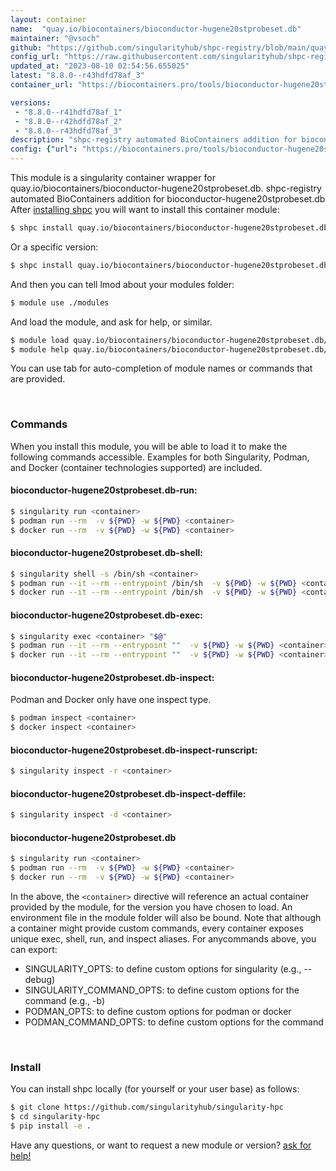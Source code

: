 ```yaml
---
layout: container
name:  "quay.io/biocontainers/bioconductor-hugene20stprobeset.db"
maintainer: "@vsoch"
github: "https://github.com/singularityhub/shpc-registry/blob/main/quay.io/biocontainers/bioconductor-hugene20stprobeset.db/container.yaml"
config_url: "https://raw.githubusercontent.com/singularityhub/shpc-registry/main/quay.io/biocontainers/bioconductor-hugene20stprobeset.db/container.yaml"
updated_at: "2023-08-10 02:54:56.655025"
latest: "8.8.0--r43hdfd78af_3"
container_url: "https://biocontainers.pro/tools/bioconductor-hugene20stprobeset.db"

versions:
 - "8.8.0--r41hdfd78af_1"
 - "8.8.0--r42hdfd78af_2"
 - "8.8.0--r43hdfd78af_3"
description: "shpc-registry automated BioContainers addition for bioconductor-hugene20stprobeset.db"
config: {"url": "https://biocontainers.pro/tools/bioconductor-hugene20stprobeset.db", "maintainer": "@vsoch", "description": "shpc-registry automated BioContainers addition for bioconductor-hugene20stprobeset.db", "latest": {"8.8.0--r43hdfd78af_3": "sha256:fb4d6080763cb2c0faef9efb47165e6edd451da4ef511f1dde3b142ddb6c221d"}, "tags": {"8.8.0--r41hdfd78af_1": "sha256:d055a44d86d8cfa56e99eb1473f3ec228f04e3382fda6fef68a20e424d8e870e", "8.8.0--r42hdfd78af_2": "sha256:53f5442d2d7bf1e39ba8a2047b957455582cbab875eb159e7ee580f3e6698880", "8.8.0--r43hdfd78af_3": "sha256:fb4d6080763cb2c0faef9efb47165e6edd451da4ef511f1dde3b142ddb6c221d"}, "docker": "quay.io/biocontainers/bioconductor-hugene20stprobeset.db"}
---
```


This module is a singularity container wrapper for quay.io/biocontainers/bioconductor-hugene20stprobeset.db.
shpc-registry automated BioContainers addition for bioconductor-hugene20stprobeset.db
After [installing shpc](#install) you will want to install this container module:


```bash
$ shpc install quay.io/biocontainers/bioconductor-hugene20stprobeset.db
```

Or a specific version:

```bash
$ shpc install quay.io/biocontainers/bioconductor-hugene20stprobeset.db:8.8.0--r43hdfd78af_3
```

And then you can tell lmod about your modules folder:

```bash
$ module use ./modules
```

And load the module, and ask for help, or similar.

```bash
$ module load quay.io/biocontainers/bioconductor-hugene20stprobeset.db/8.8.0--r43hdfd78af_3
$ module help quay.io/biocontainers/bioconductor-hugene20stprobeset.db/8.8.0--r43hdfd78af_3
```

You can use tab for auto-completion of module names or commands that are provided.

<br>

### Commands

When you install this module, you will be able to load it to make the following commands accessible.
Examples for both Singularity, Podman, and Docker (container technologies supported) are included.

#### bioconductor-hugene20stprobeset.db-run:

```bash
$ singularity run <container>
$ podman run --rm  -v ${PWD} -w ${PWD} <container>
$ docker run --rm  -v ${PWD} -w ${PWD} <container>
```

#### bioconductor-hugene20stprobeset.db-shell:

```bash
$ singularity shell -s /bin/sh <container>
$ podman run --it --rm --entrypoint /bin/sh  -v ${PWD} -w ${PWD} <container>
$ docker run --it --rm --entrypoint /bin/sh  -v ${PWD} -w ${PWD} <container>
```

#### bioconductor-hugene20stprobeset.db-exec:

```bash
$ singularity exec <container> "$@"
$ podman run --it --rm --entrypoint ""  -v ${PWD} -w ${PWD} <container> "$@"
$ docker run --it --rm --entrypoint ""  -v ${PWD} -w ${PWD} <container> "$@"
```

#### bioconductor-hugene20stprobeset.db-inspect:

Podman and Docker only have one inspect type.

```bash
$ podman inspect <container>
$ docker inspect <container>
```

#### bioconductor-hugene20stprobeset.db-inspect-runscript:

```bash
$ singularity inspect -r <container>
```

#### bioconductor-hugene20stprobeset.db-inspect-deffile:

```bash
$ singularity inspect -d <container>
```



#### bioconductor-hugene20stprobeset.db

```bash
$ singularity run <container>
$ podman run --rm  -v ${PWD} -w ${PWD} <container>
$ docker run --rm  -v ${PWD} -w ${PWD} <container>
```


In the above, the `<container>` directive will reference an actual container provided
by the module, for the version you have chosen to load. An environment file in the
module folder will also be bound. Note that although a container
might provide custom commands, every container exposes unique exec, shell, run, and
inspect aliases. For anycommands above, you can export:

 - SINGULARITY_OPTS: to define custom options for singularity (e.g., --debug)
 - SINGULARITY_COMMAND_OPTS: to define custom options for the command (e.g., -b)
 - PODMAN_OPTS: to define custom options for podman or docker
 - PODMAN_COMMAND_OPTS: to define custom options for the command

<br>

### Install

You can install shpc locally (for yourself or your user base) as follows:

```bash
$ git clone https://github.com/singularityhub/singularity-hpc
$ cd singularity-hpc
$ pip install -e .
```

Have any questions, or want to request a new module or version? [ask for help!](https://github.com/singularityhub/singularity-hpc/issues)